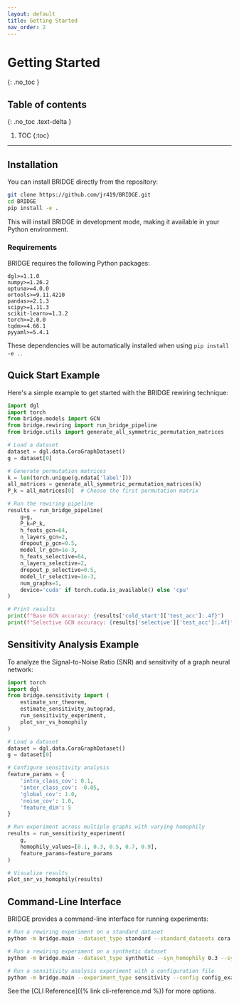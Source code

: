 ```yaml
---
layout: default
title: Getting Started
nav_order: 2
---
```


# Getting Started
{: .no_toc }

## Table of contents
{: .no_toc .text-delta }

1. TOC
{:toc}

---

## Installation

You can install BRIDGE directly from the repository:

```bash
git clone https://github.com/jr419/BRIDGE.git
cd BRIDGE
pip install -e .
```

This will install BRIDGE in development mode, making it available in your Python environment.

### Requirements

BRIDGE requires the following Python packages:

```
dgl>=1.1.0
numpy>=1.26.2
optuna>=4.0.0
ortools>=9.11.4210
pandas>=2.1.3
scipy>=1.11.3
scikit-learn>=1.3.2
torch>=2.0.0
tqdm>=4.66.1
pyyaml>=5.4.1
```

These dependencies will be automatically installed when using `pip install -e .`.

## Quick Start Example

Here's a simple example to get started with the BRIDGE rewiring technique:

```python
import dgl
import torch
from bridge.models import GCN
from bridge.rewiring import run_bridge_pipeline
from bridge.utils import generate_all_symmetric_permutation_matrices

# Load a dataset
dataset = dgl.data.CoraGraphDataset()
g = dataset[0]

# Generate permutation matrices
k = len(torch.unique(g.ndata['label']))
all_matrices = generate_all_symmetric_permutation_matrices(k)
P_k = all_matrices[0]  # Choose the first permutation matrix

# Run the rewiring pipeline
results = run_bridge_pipeline(
    g=g,
    P_k=P_k,
    h_feats_gcn=64,
    n_layers_gcn=2,
    dropout_p_gcn=0.5,
    model_lr_gcn=1e-3,
    h_feats_selective=64,
    n_layers_selective=2,
    dropout_p_selective=0.5,
    model_lr_selective=1e-3,
    num_graphs=1,
    device='cuda' if torch.cuda.is_available() else 'cpu'
)

# Print results
print(f"Base GCN accuracy: {results['cold_start']['test_acc']:.4f}")
print(f"Selective GCN accuracy: {results['selective']['test_acc']:.4f}")
```

## Sensitivity Analysis Example

To analyze the Signal-to-Noise Ratio (SNR) and sensitivity of a graph neural network:

```python
import torch
import dgl
from bridge.sensitivity import (
    estimate_snr_theorem,
    estimate_sensitivity_autograd,
    run_sensitivity_experiment,
    plot_snr_vs_homophily
)

# Load a dataset
dataset = dgl.data.CoraGraphDataset()
g = dataset[0]

# Configure sensitivity analysis
feature_params = {
    'intra_class_cov': 0.1,
    'inter_class_cov': -0.05,
    'global_cov': 1.0,
    'noise_cov': 1.0,
    'feature_dim': 5
}

# Run experiment across multiple graphs with varying homophily
results = run_sensitivity_experiment(
    g, 
    homophily_values=[0.1, 0.3, 0.5, 0.7, 0.9],
    feature_params=feature_params
)

# Visualize results
plot_snr_vs_homophily(results)
```

## Command-Line Interface

BRIDGE provides a command-line interface for running experiments:

```bash
# Run a rewiring experiment on a standard dataset
python -m bridge.main --dataset_type standard --standard_datasets cora --num_trials 100 --experiment_name cora_experiment

# Run a rewiring experiment on a synthetic dataset
python -m bridge.main --dataset_type synthetic --syn_homophily 0.3 --syn_nodes 3000 --syn_classes 4 --experiment_name synthetic_experiment

# Run a sensitivity analysis experiment with a configuration file
python -m bridge.main --experiment_type sensitivity --config config_examples/snr_analysis.yaml
```

See the [CLI Reference]({% link cli-reference.md %}) for more options.
